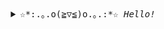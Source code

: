 <div align="center">
<details>
<summary><samp>☆*:.｡.o(≧▽≦)o.｡.:*☆ <i>Hello!</i></samp></summary>
<hr>

#### _languages_
![Python](https://img.shields.io/badge/-Python-4B8BBE?&logo=Python&logoColor=fff)
![C](https://img.shields.io/badge/-C-888?&logo=C&logoColor=fff)

#### _working environment_
![Emacs](https://img.shields.io/badge/-Emacs-7e58b4?&logo=GnuEmacs&logoColor=fff)
![Neovim/Vim](https://img.shields.io/badge/-Neovim-65af5d?&logo=Neovim&logoColor=fff)
![Visual Studio](https://img.shields.io/badge/-Visual_Studio-a377da?&logo=VisualStudio&logoColor=fff)
![Manjaro](https://img.shields.io/badge/-Manjaro-35bf5c?&logo=Manjaro&logoColor=fff)

#### _contacts_
<p>
  <a href="mailto:greasha46@gmail.com">
      <img alt="Gmail" src="https://img.shields.io/badge/Gmail-%23bb001b.svg?&style=for-the-badge&logo=Gmail&logoColor=white"/>
  </a>
  <a href="https://t.me/innerkraiven">
      <img alt="Gmail" src="https://img.shields.io/badge/Telegram-%232ca5e0.svg?&style=for-the-badge&logo=Telegram&logoColor=white"/>
  </a>
  </a>
  <a href="https://vk.com/kingkraiven">
      <img alt="Gmail" src="https://img.shields.io/badge/Vk-%230077ff.svg?&style=for-the-badge&logo=Vk&logoColor=white"/>
  </a>
</p>

</div>
